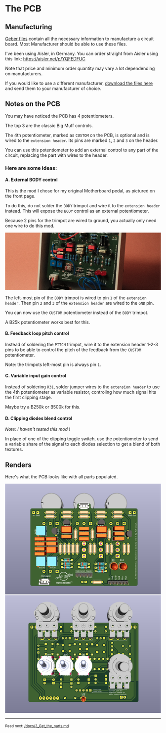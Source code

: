 The PCB
==================

## Manufacturing

[Geber files](/sources/gerbers_motherboard_v1.zip) contain all the necessary information to manufacture a circuit board.
Most Manufacturer should be able to use these files.

I've been using Aisler, in Germany. You can order straight from Aisler using this link: https://aisler.net/p/YQFEDFUC

Note that price and minimum order quantity may vary a lot dependending on manufacturers.

If you would like to use a different manufacturer, [download the files here](/sources/gerbers_motherboard_v1.zip) and send them to your manufacturer of choice.

## Notes on the PCB

You may have noticed the PCB has 4 potentiometers.

The top 3 are the classic Big Muff controls. 

The 4th potentiometer, marked as `CUSTOM` on the PCB, is optional and is wired to the `extension header`. Its pins are marked `1`, `2` and `3` on the header.

You can use this potentiometer to add an external control to any part of the circuit, replacing the part with wires to the header.

### Here are some ideas:
#### A. External BODY control

This is the mod I chose for my original Motherboard pedal, as pictured on the front page.

To do this, do not solder the `BODY` trimpot and wire it to the `extension header` instead. This will expose the `BODY` control as an external potentiometer. 

Because 2 pins for the trimpot are wired to ground, you actually only need one wire to do this mod. 

![](/docs/images/motherboard-body.png)

The left-most pin of the `BODY` trimpot is wired to pin `1` of the `extension header`. Then pin `2` and `3` of the `extension header` are wired to the `GND` pin.

You can now use the `CUSTOM` potentiometer instead of the `BODY` trimpot. 

A B25k potentiometer works best for this. 

#### B. Feedback loop pitch control

Instead of soldering the `PITCH` trimpot, wire it to the extension header 1-2-3 pins to be able to control the pitch of the feedback from the `CUSTOM` potentiometer.

Note: the trimpots left-most pin is always pin `1`.

#### C. Variable input gain control

Instead of soldering `R31`, solder jumper wires to the `extension header` to use the 4th potentiometer as variable resistor, controling how much signal hits the first clipping stage.

Maybe try a B250k or B500k for this.  

#### D. Clipping diodes blend control 

*Note: I haven't tested this mod !*

In place of one of the clipping toggle switch, use the potentiometer to send a variable share of the signal to each diodes selection to get a blend of both textures.

## Renders

Here's what the PCB looks like with all parts populated. 

![](images/render-pcb-back.png)
![](images/render-pcb-front.png)

---
<small>Read next: [/docs/3_Get_the_parts.md](/docs/3_Get_the_parts.md)</small>